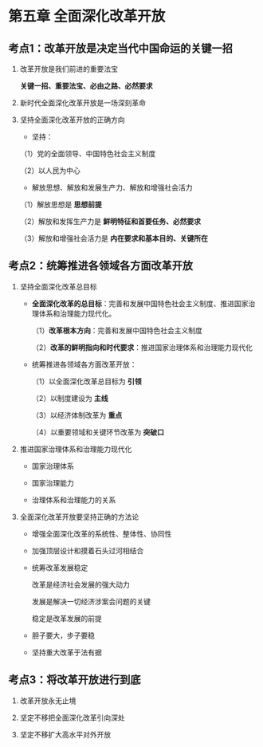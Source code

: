 # 第五章 全面深化改革开放

## 考点1：改革开放是决定当代中国命运的关键一招

1. 改革开放是我们前进的重要法宝

    **关键一招、重要法宝、必由之路、必然要求**

2. 新时代全面深化改革开放是一场深刻革命

3. 坚持全面深化改革开放的正确方向

    - 坚持：

    （1）党的全面领导、中国特色社会主义制度

    （2）以人民为中心

    - 解放思想、解放和发展生产力、解放和增强社会活力

    （1）解放思想是 **思想前提**

    （2）解放和发挥生产力是 **鲜明特征和首要任务、必然要求**

    （3）解放和增强社会活力是 **内在要求和基本目的、关键所在**

## 考点2：统筹推进各领域各方面改革开放

1. 坚持全面深化改革总目标

    - **全面深化改革的总目标**：完善和发展中国特色社会主义制度、推进国家治理体系和治理能力现代化。

        （1）**改革根本方向**：完善和发展中国特色社会主义制度

        （2）**改革的鲜明指向和时代要求**：推进国家治理体系和治理能力现代化

    - 统筹推进各领域各方面改革开放：

        （1）以全面深化改革总目标为 **引领**

        （2）以制度建设为 **主线**

        （3）以经济体制改革为 **重点**

        （4）以重要领域和关键环节改革为 **突破口**
    
2. 推进国家治理体系和治理能力现代化

    - 国家治理体系

    - 国家治理能力

    - 治理体系和治理能力的关系

3. 全面深化改革开放要坚持正确的方法论

    - 增强全面深化改革的系统性、整体性、协同性

    - 加强顶层设计和摸着石头过河相结合

    - 统筹改革发展稳定

        改革是经济社会发展的强大动力

        发展是解决一切经济涉案会问题的关键

        稳定是改革发展的前提

    - 胆子要大，步子要稳

    - 坚持重大改革于法有据

## 考点3：将改革开放进行到底

1. 改革开放永无止境

2. 坚定不移把全面深化改革引向深处

3. 坚定不移扩大高水平对外开放